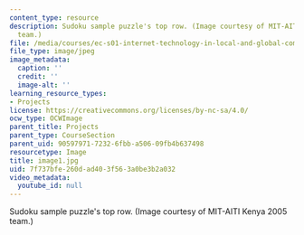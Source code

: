 ```yaml
---
content_type: resource
description: Sudoku sample puzzle's top row. (Image courtesy of MIT-AITI Kenya 2005
  team.)
file: /media/courses/ec-s01-internet-technology-in-local-and-global-communities-spring-2005-summer-2005/7f737bfe260dad403f563a0be3b2a032_image1.jpg
file_type: image/jpeg
image_metadata:
  caption: ''
  credit: ''
  image-alt: ''
learning_resource_types:
- Projects
license: https://creativecommons.org/licenses/by-nc-sa/4.0/
ocw_type: OCWImage
parent_title: Projects
parent_type: CourseSection
parent_uid: 90597971-7232-6fbb-a506-09fb4b637498
resourcetype: Image
title: image1.jpg
uid: 7f737bfe-260d-ad40-3f56-3a0be3b2a032
video_metadata:
  youtube_id: null
---
```

Sudoku sample puzzle's top row. (Image courtesy of MIT-AITI Kenya 2005 team.)